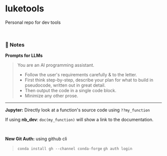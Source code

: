 # luketools
Personal repo for dev tools

</br>

### 📝 Notes
**Prompts for LLMs**
> You are an AI programming assistant.
> - Follow the user's requirements carefully & to the letter.
> - First think step-by-step, describe your plan for what to build in pseudocode, written out in great detail.
> - Then output the code in a single code block.
> - Minimize any other prose.

___

**Jupyter:** 
Directly look at a function's source code using
`??my_function`  

If using **nb_dev**: `doc(my_function)` will show a link to the documentation.

</br>

**New Git Auth:** using github cli
> `conda install gh --channel conda-forge`
> `gh auth login`
